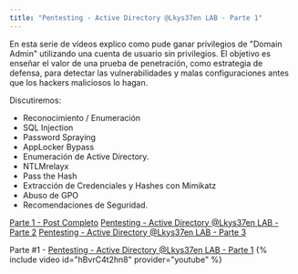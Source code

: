 ```yaml
---
title: "Pentesting - Active Directory @Lkys37en LAB - Parte 1" 
---
```


En esta serie de vídeos explico como pude ganar privilegios de "Domain Admin" utilizando una cuenta de usuario sin privilegios. El objetivo es enseñar el valor de una prueba de penetración, como estrategia de defensa, para detectar las vulnerabilidades y malas configuraciones antes que los hackers maliciosos lo hagan.

Discutiremos:
* Reconocimiento / Enumeración
* SQL Injection
* Password Spraying
* AppLocker Bypass
* Enumeración de Active Directory.
* NTLMrelayx
* Pass the Hash
* Extracción de Credenciales y Hashes con Mimikatz
* Abuso de GPO
* Recomendaciones de Seguridad.

[Parte 1 - Post Completo](/Pentesting-AD-Lkys37enLab-parte1/)
[Pentesting - Active Directory @Lkys37en LAB - Parte 2](Pentesting-AD-Lkys37enLab-parte2/)
[Pentesting - Active Directory @Lkys37en LAB - Parte 3](Pentesting-AD-Lkys37enLab-parte3/)

Parte #1 - [Pentesting - Active Directory @Lkys37en LAB - Parte 1](https://youtu.be/hBvrC4t2hn8)
{% include video id="hBvrC4t2hn8" provider="youtube" %}
